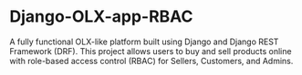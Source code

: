 # Django-OLX-app-RBAC
A fully functional OLX-like platform built using Django and Django REST Framework (DRF). This project allows users to buy and sell products online with role-based access control (RBAC) for Sellers, Customers, and Admins. 
